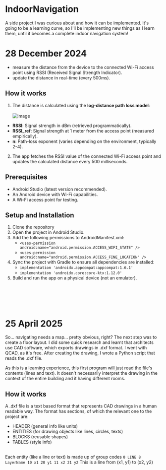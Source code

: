 # IndoorNavigation

A side project I was curious about and how it can be implemented. It's going to be a learning curve, so I'll be implementing new things as I learn them, until it becomes a complete indoor navigation system!

# 28 December 2024
- measure the distance from the device to the connected Wi-Fi access point using RSSI (Received Signal Strength Indicator).
- update the distance in real-time (every 500ms).

## How it works
1. The distance is calculated using the **log-distance path loss model**:
<br/><br/>![image](https://github.com/user-attachments/assets/ea6fa568-a072-441d-8c17-bab733af216b)<br/>
- **RSSI**: Signal strength in dBm (retrieved programmatically).
- **RSSI_ref**: Signal strength at 1 meter from the access point (measured empirically).
- **n**: Path-loss exponent (varies depending on the environment, typically 2-4).

2. The app fetches the RSSI value of the connected Wi-Fi access point and updates the calculated distance every 500 milliseconds.

## Prerequisites
- Android Studio (latest version recommended).
- An Android device with Wi-Fi capabilities.
- A Wi-Fi access point for testing.

## Setup and Installation

1. Clone the repository
2. Open the project in Android Studio.
3. Add the following permissions to AndroidManifest.xml:
    - `<uses-permission android:name="android.permission.ACCESS_WIFI_STATE" />`
    - `<uses-permission android:name="android.permission.ACCESS_FINE_LOCATION" />`
5. Sync the project with Gradle to ensure all dependencies are installed:
    - `implementation 'androidx.appcompat:appcompat:1.6.1'`
    - `implementation 'androidx.core:core-ktx:1.12.0'`
7. Build and run the app on a physical device (not an emulator).

<br/><br/><br/><br/>

# 25 April 2025
So... navigating needs a map... pretty obvious, right? The next step was to create a floor layout. I did some quick research and learnt that architects use CAD software, which exports drawings in .dxf format. I went with QCAD, as it's free. After creating the drawing, I wrote a Python script that reads the .dxf file.<br/>

As this is a learning experience, this first program will just read the file's contents (lines and text). It doesn't necessarily interpret the drawing in the context of the entire building and it having different rooms.

## How it works
A .dxf file is a text based format that represents CAD drawings in a human readable way. The format has sections, of which the relevant one to the project are:
- HEADER (general info like units)
- ENTITIES (for drawing objects like lines, circles, texts)
- BLOCKS (reusable shapes)
- TABLES (style info)
<br/><br/>

Each entity (like a line or text) is made up of group codes
`0
LINE
8
LayerName
10
x1
20
y1
11
x2
21
y2`
This is a line from (x1, y1) to (x2, y2)

<br/><br/><br/><br/>
